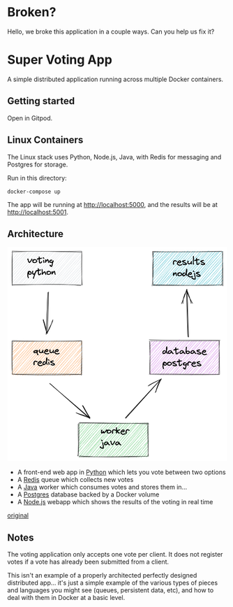 Broken?
=======

Hello, we broke this application in a couple ways. Can you help us fix it?

Super Voting App
=========

A simple distributed application running across multiple Docker containers.

Getting started
---------------

Open in Gitpod.

## Linux Containers

The Linux stack uses Python, Node.js, Java, with Redis for messaging and Postgres for storage.

Run in this directory:
```
docker-compose up
```
The app will be running at [http://localhost:5000](http://localhost:5000), and the results will be at [http://localhost:5001](http://localhost:5001).

Architecture
-----

![Architecture diagram](architecture.png)

* A front-end web app in [Python](/vote) which lets you vote between two options
* A [Redis](https://hub.docker.com/_/redis/) queue which collects new votes
* A [Java](/worker/src/main) worker which consumes votes and stores them in…
* A [Postgres](https://hub.docker.com/_/postgres/) database backed by a Docker volume
* A [Node.js](/result) webapp which shows the results of the voting in real time

[original](https://excalidraw.com/#json=oMXlxeVy6mFq-U_VfM17W,O1ONbt34uOfUNu0yV7CEfQ)

Notes
-----

The voting application only accepts one vote per client. It does not register votes 
if a vote has already been submitted from a client.

This isn't an example of a properly architected perfectly designed distributed app...
it's just a simple example of the various types of pieces and languages you might see
(queues, persistent data, etc), and how to deal with them in Docker at a basic level. 
